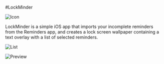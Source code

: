 #LockMinder

![Icon](https://github.com/nealyoung/LockMinder/raw/master/icon.png)

LockMinder is a simple iOS app that imports your incomplete reminders from the Reminders app, and creates a lock screen wallpaper containing a text overlay with a list of selected reminders.

![List](https://github.com/nealyoung/LockMinder/raw/master/screenshot-list.png)

![Preview](https://github.com/nealyoung/LockMinder/raw/master/screenshot-preview.png)
